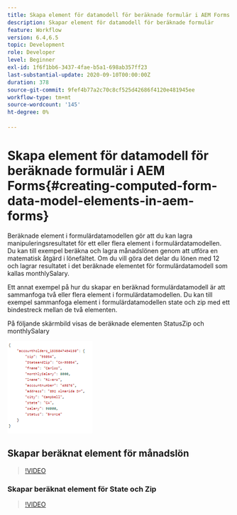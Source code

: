 ```yaml
---
title: Skapa element för datamodell för beräknade formulär i AEM Forms
description: Skapar element för datamodell för beräknade formulär
feature: Workflow
version: 6.4,6.5
topic: Development
role: Developer
level: Beginner
exl-id: 1f6f1bb6-3437-4fae-b5a1-698ab357ff23
last-substantial-update: 2020-09-10T00:00:00Z
duration: 378
source-git-commit: 9fef4b77a2c70c8cf525d42686f4120e481945ee
workflow-type: tm+mt
source-wordcount: '145'
ht-degree: 0%

---
```


# Skapa element för datamodell för beräknade formulär i AEM Forms{#creating-computed-form-data-model-elements-in-aem-forms}

Beräknade element i formulärdatamodellen gör att du kan lagra manipuleringsresultatet för ett eller flera element i formulärdatamodellen. Du kan till exempel beräkna och lagra månadslönen genom att utföra en matematisk åtgärd i lönefältet. Om du vill göra det delar du lönen med 12 och lagrar resultatet i det beräknade elementet för formulärdatamodell som kallas monthlySalary.

Ett annat exempel på hur du skapar en beräknad formulärdatamodell är att sammanfoga två eller flera element i formulärdatamodellen. Du kan till exempel sammanfoga element i formulärdatamodellen state och zip med ett bindestreck mellan de två elementen.

På följande skärmbild visas de beräknade elementen StatusZip och monthlySalary

![datorfdmelement](assets/computedfdmelement.gif)

## Skapar beräknat element för månadslön

>[!VIDEO](https://video.tv.adobe.com/v/23855?quality=12&learn=on)

### Skapar beräknat element för State och Zip

>[!VIDEO](https://video.tv.adobe.com/v/23856?quality=12&learn=on)
